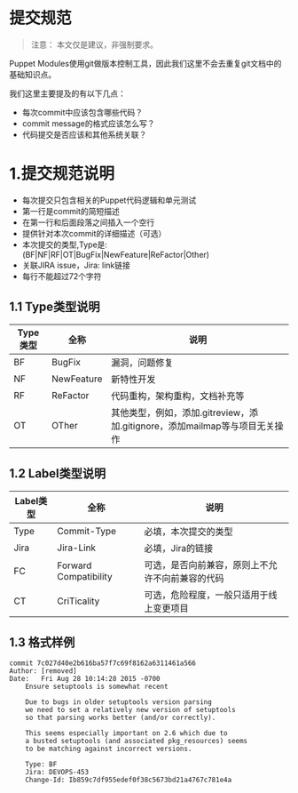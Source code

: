 # 提交规范

> 注意： 本文仅是建议，非强制要求。

Puppet Modules使用git做版本控制工具，因此我们这里不会去重复git文档中的基础知识点。

我们这里主要提及的有以下几点：

  - 每次commit中应该包含哪些代码？
  - commit message的格式应该怎么写？
  - 代码提交是否应该和其他系统关联？

# 1.提交规范说明

- 每次提交只包含相关的Puppet代码逻辑和单元测试
- 第一行是commit的简短描述
- 在第一行和后面段落之间插入一个空行
- 提供针对本次commit的详细描述（可选）
- 本次提交的类型,Type是:(BF|NF|RF|OT|BugFix|NewFeature|ReFactor|Other)
- 关联JIRA issue，Jira: link链接
- 每行不能超过72个字符

## 1.1 Type类型说明

| **Type类型** | 全称 | 说明 |
| --- | --- | --- |
| BF | BugFix | 漏洞，问题修复 |
| NF | NewFeature | 新特性开发 |
| RF | ReFactor | 代码重构，架构重构，文档补充等 |
| OT | OTher | 其他类型，例如，添加.gitreview，添加.gitignore，添加mailmap等与项目无关操作 |

## 1.2 Label类型说明

| **Label类型** | 全称 | 说明 |
| --- | --- | --- |
| Type | Commit-Type | 必填，本次提交的类型 |
| Jira | Jira-Link | 必填，Jira的链接 |
| FC | Forward Compatibility | 可选，是否向前兼容，原则上不允许不向前兼容的代码 |
| CT | CriTicality | 可选，危险程度，一般只适用于线上变更项目 |

## 1.3 格式样例

```git
commit 7c027d40e2b616ba57f7c69f8162a6311461a566
Author: [removed]
Date:   Fri Aug 28 10:14:28 2015 -0700
    Ensure setuptools is somewhat recent
 
    Due to bugs in older setuptools version parsing
    we need to set a relatively new version of setuptools
    so that parsing works better (and/or correctly).
 
    This seems especially important on 2.6 which due to
    a busted setuptools (and associated pkg_resources) seems
    to be matching against incorrect versions.
 
    Type: BF
    Jira: DEVOPS-453
    Change-Id: Ib859c7df955edef0f38c5673bd21a4767c781e4a
```



